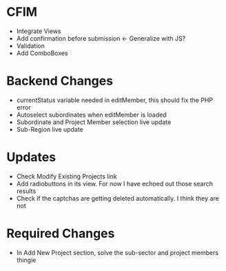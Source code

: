 CFIM
====

- Integrate Views
- Add confirmation before submission <- Generalize with JS?
- Validation
- Add ComboBoxes

Backend Changes
===============

- currentStatus variable needed in editMember, this should fix the PHP error
- Autoselect subordinates when editMember is loaded
- Subordinate and Project Member selection live update
- Sub-Region live update


Updates
=======

- Check Modify Existing Projects link
- Add radiobuttons in its view. For now I have echoed out those search results
- Check if the captchas are getting deleted automatically. I think they are not

Required Changes
================

- In Add New Project section, solve the sub-sector and project members thingie
